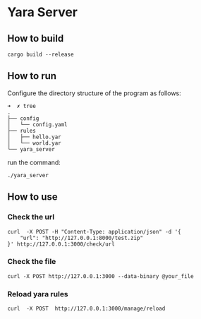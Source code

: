 # Yara Server

## How to build


```
cargo build --release  
```

## How to run

Configure the directory structure of the program as follows:

```
➜  ✗ tree 
.
├── config
│   └── config.yaml
├── rules
│   ├── hello.yar
│   └── world.yar
└── yara_server

```

run the command:

```
./yara_server
```

## How to use

### Check the url
```
curl  -X POST -H "Content-Type: application/json" -d '{
    "url": "http://127.0.0.1:8000/test.zip"
}' http://127.0.0.1:3000/check/url
```

### Check the file
```
curl -X POST http://127.0.0.1:3000 --data-binary @your_file
```

### Reload yara rules
```
curl  -X POST  http://127.0.0.1:3000/manage/reload
```

